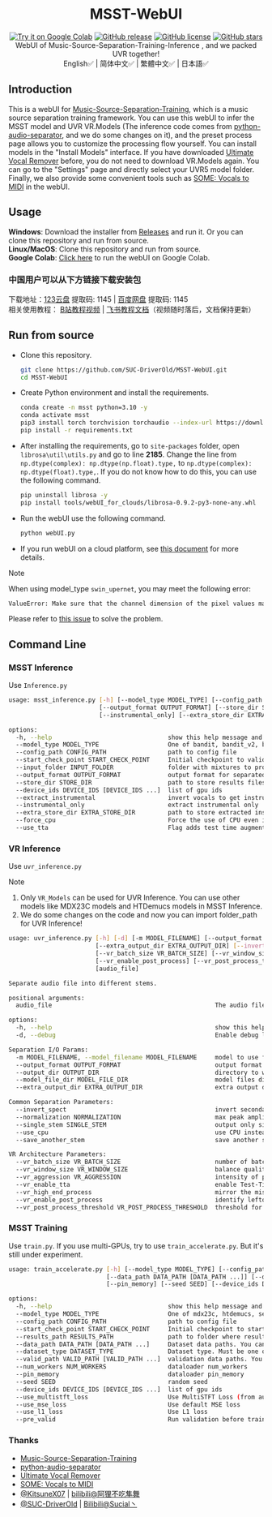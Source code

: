 <div align="center">

# MSST-WebUI
[![Try it on Google Colab](https://colab.research.google.com/assets/colab-badge.svg)](https://colab.research.google.com/github/SUC-DriverOld/MSST-WebUI/blob/main/webUI_for_colab.ipynb)
[![GitHub release](https://img.shields.io/github/v/release/SUC-DriverOld/MSST-WebUI)](https://github.com/SUC-DriverOld/MSST-WebUI/releases/latest)
[![GitHub license](https://img.shields.io/github/license/SUC-DriverOld/MSST-WebUI)](https://github.com/SUC-DriverOld/MSST-WebUI/blob/main/LICENSE)
[![GitHub stars](https://img.shields.io/github/stars/SUC-DriverOld/MSST-WebUI)](https://github.com/SUC-DriverOld/MSST-WebUI/stargazers)<br>
WebUI of Music-Source-Separation-Training-Inference , and we packed UVR together!<br>
English✅ | 简体中文✅ | 繁體中文✅ | 日本語✅
</div>

## Introduction

This is a webUI for [Music-Source-Separation-Training](https://github.com/ZFTurbo/Music-Source-Separation-Training), which is a music source separation training framework. You can use this webUI to infer the MSST model and UVR VR.Models (The inference code comes from [python-audio-separator](https://github.com/nomadkaraoke/python-audio-separator), and we do some changes on it), and the preset process page allows you to customize the processing flow yourself. You can install models in the "Install Models" interface. If you have downloaded [Ultimate Vocal Remover](https://github.com/Anjok07/ultimatevocalremovergui) before, you do not need to download VR.Models again. You can go to the "Settings" page and directly select your UVR5 model folder. Finally, we also provide some convenient tools such as [SOME: Vocals to MIDI](https://github.com/openvpi/SOME/) in the webUI.

## Usage

**Windows**: Download the installer from [Releases](https://github.com/SUC-DriverOld/MSST-WebUI/releases) and run it. Or you can clone this repository and run from source.<br>
**Linux/MacOS**: Clone this repository and run from source.<br>
**Google Colab**: [Click here](https://colab.research.google.com/github/SUC-DriverOld/MSST-WebUI/blob/main/webUI_for_colab.ipynb) to run the webUI on Google Colab.

### 中国用户可以从下方链接下载安装包

下载地址：[123云盘](https://www.123pan.com/s/1bmETd-AefWh.html) 提取码: 1145 | [百度网盘](https://pan.baidu.com/s/1uzYHSpMJ1nZVjRpIXIFF_Q?pwd=1145) 提取码: 1145<br>
相关使用教程： [B站教程视频](https://www.bilibili.com/video/BV18m42137rm) | [飞书教程文档](https://r1kc63iz15l.feishu.cn/wiki/JSp3wk7zuinvIXkIqSUcCXY1nKc)（视频随时落后，文档保持更新）

## Run from source

- Clone this repository.

  ```bash
  git clone https://github.com/SUC-DriverOld/MSST-WebUI.git
  cd MSST-WebUI
  ```

- Create Python environment and install the requirements.

  ```bash
  conda create -n msst python=3.10 -y
  conda activate msst
  pip3 install torch torchvision torchaudio --index-url https://download.pytorch.org/whl/cu121
  pip install -r requirements.txt
  ```
- After installing the requirements, go to `site-packages` folder, open `librosa\util\utils.py` and go to line **2185**. Change the line from `np.dtype(complex): np.dtype(np.float).type,` to `np.dtype(complex): np.dtype(float).type,`. If you do not know how to do this, you can use the following command.

  ```bash
  pip uninstall librosa -y
  pip install tools/webUI_for_clouds/librosa-0.9.2-py3-none-any.whl
  ```

- Run the webUI use the following command.

  ```bash
  python webUI.py
  ```

- If you run webUI on a cloud platform, see [this document](tools/webUI_for_clouds/README.md) for more details.

> [!NOTE]
> When using model_type `swin_upernet`, you may meet the following error:
> ```bash
> ValueError: Make sure that the channel dimension of the pixel values match with the one set in the configuration.
> ```
> Please refer to [this issue](https://github.com/SUC-DriverOld/MSST-WebUI/issues/24) to solve the problem.

## Command Line

### MSST Inference

Use `Inference.py`

```bash
usage: msst_inference.py [-h] [--model_type MODEL_TYPE] [--config_path CONFIG_PATH] [--start_check_point START_CHECK_POINT] [--input_folder INPUT_FOLDER]
                         [--output_format OUTPUT_FORMAT] [--store_dir STORE_DIR] [--device_ids DEVICE_IDS [DEVICE_IDS ...]] [--extract_instrumental]
                         [--instrumental_only] [--extra_store_dir EXTRA_STORE_DIR] [--force_cpu] [--use_tta]

options:
  -h, --help                                show this help message and exit
  --model_type MODEL_TYPE                   One of bandit, bandit_v2, bs_roformer, htdemucs, mdx23c, mel_band_roformer, scnet, scnet_unofficial, segm_models, swin_upernet, torchseg
  --config_path CONFIG_PATH                 path to config file
  --start_check_point START_CHECK_POINT     Initial checkpoint to valid weights
  --input_folder INPUT_FOLDER               folder with mixtures to process
  --output_format OUTPUT_FORMAT             output format for separated files, one of wav, flac, mp3
  --store_dir STORE_DIR                     path to store results files
  --device_ids DEVICE_IDS [DEVICE_IDS ...]  list of gpu ids
  --extract_instrumental                    invert vocals to get instrumental if provided
  --instrumental_only                       extract instrumental only
  --extra_store_dir EXTRA_STORE_DIR         path to store extracted instrumental. If not provided, store_dir will be used
  --force_cpu                               Force the use of CPU even if CUDA is available
  --use_tta                                 Flag adds test time augmentation during inference (polarity and channel inverse). While this triples the runtime, it reduces noise and slightly improves prediction quality.
```

### VR Inference

Use `uvr_inference.py`

> [!NOTE]
> 1. Only `VR_Models` can be used for UVR Inference. You can use other models like MDX23C models and HTDemucs models in MSST Inference.<br>
> 2. We do some changes on the code and now you can import folder_path for UVR Inference!

```bash
usage: uvr_inference.py [-h] [-d] [-m MODEL_FILENAME] [--output_format OUTPUT_FORMAT] [--output_dir OUTPUT_DIR] [--model_file_dir MODEL_FILE_DIR]
                        [--extra_output_dir EXTRA_OUTPUT_DIR] [--invert_spect] [--normalization NORMALIZATION] [--single_stem SINGLE_STEM] [--use_cpu] [--save_another_stem]
                        [--vr_batch_size VR_BATCH_SIZE] [--vr_window_size VR_WINDOW_SIZE] [--vr_aggression VR_AGGRESSION] [--vr_enable_tta] [--vr_high_end_process]
                        [--vr_enable_post_process] [--vr_post_process_threshold VR_POST_PROCESS_THRESHOLD]
                        [audio_file]

Separate audio file into different stems.

positional arguments:
  audio_file                                             The audio file path to separate, in any common format. You can input file path or file folder path

options:
  -h, --help                                             show this help message and exit
  -d, --debug                                            Enable debug logging, equivalent to --log_level=debug.

Separation I/O Params:
  -m MODEL_FILENAME, --model_filename MODEL_FILENAME     model to use for separation (default: 1_HP-UVR.pth). Example: -m 2_HP-UVR.pth
  --output_format OUTPUT_FORMAT                          output format for separated files, any common format (default: FLAC). Example: --output_format=MP3
  --output_dir OUTPUT_DIR                                directory to write output files (default: <current dir>). Example: --output_dir=/app/separated
  --model_file_dir MODEL_FILE_DIR                        model files directory (default: pretrain/VR_Models). Example: --model_file_dir=/app/models
  --extra_output_dir EXTRA_OUTPUT_DIR                    extra output directory for saving another stem. If not provided, output_dir will be used. Example: --extra_output_dir=/app/extra_output

Common Separation Parameters:
  --invert_spect                                         invert secondary stem using spectogram (default: False). Example: --invert_spect
  --normalization NORMALIZATION                          max peak amplitude to normalize input and output audio to (default: 0.9). Example: --normalization=0.7
  --single_stem SINGLE_STEM                              output only single stem, e.g. Instrumental, Vocals, Drums, Bass, Guitar, Piano, Other. Example: --single_stem=Instrumental   
  --use_cpu                                              use CPU instead of GPU for inference
  --save_another_stem                                    save another stem when using flow inference (default: False). Example: --save_another_stem

VR Architecture Parameters:
  --vr_batch_size VR_BATCH_SIZE                          number of batches to process at a time. higher = more RAM, slightly faster processing (default: 4). Example: --vr_batch_size=16
  --vr_window_size VR_WINDOW_SIZE                        balance quality and speed. 1024 = fast but lower, 320 = slower but better quality. (default: 512). Example: --vr_window_size=320
  --vr_aggression VR_AGGRESSION                          intensity of primary stem extraction, -100 - 100. typically 5 for vocals & instrumentals (default: 5). Example: --vr_aggression=2
  --vr_enable_tta                                        enable Test-Time-Augmentation; slow but improves quality (default: False). Example: --vr_enable_tta
  --vr_high_end_process                                  mirror the missing frequency range of the output (default: False). Example: --vr_high_end_process
  --vr_enable_post_process                               identify leftover artifacts within vocal output; may improve separation for some songs (default: False). Example: --vr_enable_post_process
  --vr_post_process_threshold VR_POST_PROCESS_THRESHOLD  threshold for post_process feature: 0.1-0.3 (default: 0.2). Example: --vr_post_process_threshold=0.1
```

### MSST Training

Use `train.py`. If you use multi-GPUs, try to use `train_accelerate.py`. But it's still under experiment.

```bash
usage: train_accelerate.py [-h] [--model_type MODEL_TYPE] [--config_path CONFIG_PATH] [--start_check_point START_CHECK_POINT] [--results_path RESULTS_PATH]
                           [--data_path DATA_PATH [DATA_PATH ...]] [--dataset_type DATASET_TYPE] [--valid_path VALID_PATH [VALID_PATH ...]] [--num_workers NUM_WORKERS]
                           [--pin_memory] [--seed SEED] [--device_ids DEVICE_IDS [DEVICE_IDS ...]] [--use_multistft_loss] [--use_mse_loss] [--use_l1_loss] [--pre_valid]

options:
  -h, --help                                show this help message and exit
  --model_type MODEL_TYPE                   One of mdx23c, htdemucs, segm_models, mel_band_roformer, bs_roformer, swin_upernet, bandit
  --config_path CONFIG_PATH                 path to config file
  --start_check_point START_CHECK_POINT     Initial checkpoint to start training
  --results_path RESULTS_PATH               path to folder where results will be stored (weights, metadata)
  --data_path DATA_PATH [DATA_PATH ...]     Dataset data paths. You can provide several folders.
  --dataset_type DATASET_TYPE               Dataset type. Must be one of: 1, 2, 3 or 4. Details here: https://github.com/ZFTurbo/Music-Source-Separation-Training/blob/main/docs/dataset_types.md
  --valid_path VALID_PATH [VALID_PATH ...]  validation data paths. You can provide several folders.
  --num_workers NUM_WORKERS                 dataloader num_workers
  --pin_memory                              dataloader pin_memory
  --seed SEED                               random seed
  --device_ids DEVICE_IDS [DEVICE_IDS ...]  list of gpu ids
  --use_multistft_loss                      Use MultiSTFT Loss (from auraloss package)
  --use_mse_loss                            Use default MSE loss
  --use_l1_loss                             Use L1 loss
  --pre_valid                               Run validation before training
```

### Thanks

- [Music-Source-Separation-Training](https://github.com/ZFTurbo/Music-Source-Separation-Training)
- [python-audio-separator](https://github.com/nomadkaraoke/python-audio-separator)
- [Ultimate Vocal Remover](https://github.com/Anjok07/ultimatevocalremovergui)
- [SOME: Vocals to MIDI](https://github.com/openvpi/SOME/)
- [@KitsuneX07](https://github.com/KitsuneX07) | [bilibili@阿狸不吃隼舞](https://space.bilibili.com/403335715)
- [@SUC-DriverOld](https://github.com/SUC-DriverOld) | [Bilibili@Sucial丶](https://space.bilibili.com/445022409)
